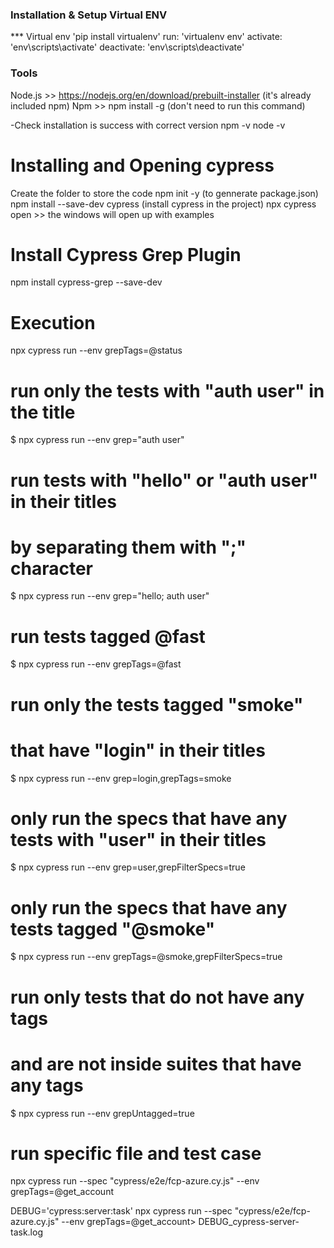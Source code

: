 ### Installation & Setup Virtual ENV
*** Virtual env
'pip install virtualenv'
run: 'virtualenv env'
activate: 'env\scripts\activate'
deactivate: 'env\scripts\deactivate'

### Tools
Node.js >> https://nodejs.org/en/download/prebuilt-installer (it's already included npm)
Npm >> npm install -g (don't need to run this command)

-Check installation is success with correct version
npm -v
node -v

# Installing and Opening cypress
Create the folder to store the code
npm init -y (to gennerate package.json)
npm install --save-dev cypress (install cypress in the project)
npx cypress open  >> the windows will open up with examples

# Install Cypress Grep Plugin
npm install cypress-grep --save-dev


# Execution
npx cypress run --env grepTags=@status
# run only the tests with "auth user" in the title
$ npx cypress run --env grep="auth user"
# run tests with "hello" or "auth user" in their titles
# by separating them with ";" character
$ npx cypress run --env grep="hello; auth user"
# run tests tagged @fast
$ npx cypress run --env grepTags=@fast
# run only the tests tagged "smoke"
# that have "login" in their titles
$ npx cypress run --env grep=login,grepTags=smoke
# only run the specs that have any tests with "user" in their titles
$ npx cypress run --env grep=user,grepFilterSpecs=true
# only run the specs that have any tests tagged "@smoke"
$ npx cypress run --env grepTags=@smoke,grepFilterSpecs=true
# run only tests that do not have any tags
# and are not inside suites that have any tags
$ npx cypress run --env grepUntagged=true

# run specific file and test case
npx cypress run --spec "cypress/e2e/fcp-azure.cy.js" --env grepTags=@get_account

DEBUG='cypress:server:task' npx cypress run --spec "cypress/e2e/fcp-azure.cy.js" --env grepTags=@get_account> DEBUG_cypress-server-task.log